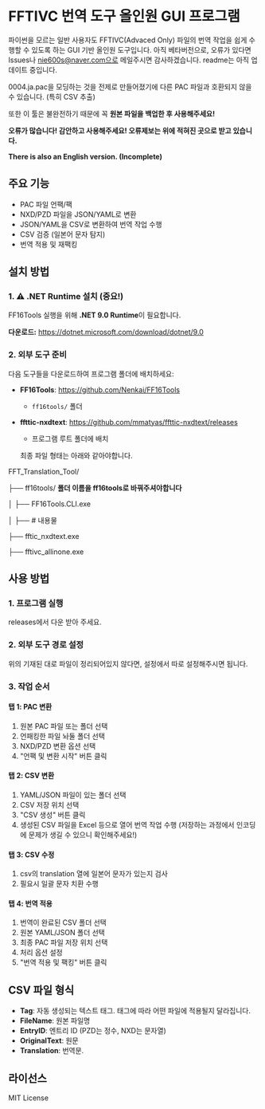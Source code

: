 # FFTIVC 번역 도구 올인원 GUI 프로그램

파이썬을 모르는 일반 사용자도 FFTIVC(Advaced Only) 파일의 번역 작업을 쉽게 수행할 수 있도록 하는 GUI 기반 올인원 도구입니다.
아직 베타버전으로, 오류가 있다면 Issues나 nie600s@naver.com으로 메일주시면 감사하겠습니다.
readme는 아직 업데이트 중입니다.

0004.ja.pac을 모딩하는 것을 전제로 만들어졌기에 다른 PAC 파일과 호환되지 않을 수 있습니다. (특히 CSV 추출)

또한 이 툴은 불완전하기 때문에 꼭 **원본 파일을 백업한 후 사용해주세요!**

**오류가 많습니다! 감안하고 사용해주세요! 오류제보는 위에 적혀진 곳으로 받고 있습니다.**

**There is also an English version. (Incomplete)**



## 주요 기능

- PAC 파일 언팩/팩
- NXD/PZD 파일을 JSON/YAML로 변환
- JSON/YAML을 CSV로 변환하여 번역 작업 수행
- CSV 검증 (일본어 문자 탐지)
- 번역 적용 및 재팩킹

## 설치 방법

### 1. ⚠️ .NET Runtime 설치 (중요!)
FF16Tools 실행을 위해 **.NET 9.0 Runtime**이 필요합니다.

**다운로드:** https://dotnet.microsoft.com/download/dotnet/9.0

### 2. 외부 도구 준비
다음 도구들을 다운로드하여 프로그램 폴더에 배치하세요:

- **FF16Tools**: https://github.com/Nenkai/FF16Tools
  - `ff16tools/` 폴더
- **ffttic-nxdtext**: https://github.com/mmatyas/ffttic-nxdtext/releases
  - 프로그램 루트 폴더에 배치
  
  최종 파일 형태는 아래와 같아야합니다.

FFT_Translation_Tool/

├── ff16tools/  **폴더 이름을 ff16tools로 바꿔주셔야합니다**

│   ├── FF16Tools.CLI.exe

│   ├── # 내용물

├── fftic_nxdtext.exe

├── fftivc_allinone.exe

## 사용 방법

### 1. 프로그램 실행
releases에서 다운 받아 주세요.

### 2. 외부 도구 경로 설정
위의 기재된 대로 파일이 정리되어있지 않다면, 설정에서 따로 설정해주시면 됩니다.

### 3. 작업 순서

#### 탭 1: PAC 변환
1. 원본 PAC 파일 또는 폴더 선택
2. 언패킹한 파일 놔둘 폴더 선택
3. NXD/PZD 변환 옵션 선택
4. "언팩 및 변환 시작" 버튼 클릭


#### 탭 2: CSV 변환
1. YAML/JSON 파일이 있는 폴더 선택
2. CSV 저장 위치 선택
3. "CSV 생성" 버튼 클릭
4. 생성된 CSV 파일을 Excel 등으로 열어 번역 작업 수행 (저장하는 과정에서 인코딩에 문제가 생길 수 있으니 확인해주세요!)

#### 탭 3: CSV 수정
1. csv의 translation 열에 일본어 문자가 있는지 검사
2. 필요시 일괄 문자 치환 수행

#### 탭 4: 번역 적용
1. 번역이 완료된 CSV 폴더 선택
2. 원본 YAML/JSON 폴더 선택
3. 최종 PAC 파일 저장 위치 선택
4. 처리 옵션 설정
5. "번역 적용 및 팩킹" 버튼 클릭

## CSV 파일 형식

- **Tag**: 자동 생성되는 텍스트 태그. 태그에 따라 어떤 파일에 적용될지 달라집니다.
- **FileName**: 원본 파일명
- **EntryID**: 엔트리 ID (PZD는 정수, NXD는 문자열)
- **OriginalText**: 원문
- **Translation**: 번역문.

## 라이선스

MIT License
